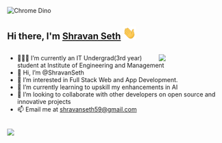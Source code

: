 ![Chrome Dino](https://mir-s3-cdn-cf.behance.net/project_modules/max_1200/4ff07986208593.5d9a654e92f36.gif)


<h2 align="left">Hi there, I'm <a href=https://www.linkedin.com/in/shravan-seth-0ab01a193" target="_blank" rel="noopener noreferrer">Shravan Seth</a> <img src="https://raw.githubusercontent.com/ABSphreak/ABSphreak/master/gifs/Hi.gif" height="30" />
 
<a href="https://github.com/ShravanSeth"><img align='right' src='https://s7.gifyu.com/images/github.gif' width='150"'></a></h2>
- 
- 👨🏽‍💻 I’m currently an IT Undergrad(3rd year) student at Institute of Engineering and Management
- 👋 Hi, I’m @ShravanSeth
- 👀 I’m interested in Full Stack Web and App Development.
- 🌱 I’m currently learning to upskill my enhancements in AI
- 💞️ I’m looking to collaborate with other developers on open source and innovative projects
- 📫 Email me at shravanseth59@gmail.com
 
<br>
 
 <img src="https://github-readme-stats.vercel.app/api?username=ShravanSeth&&show_icons=true&title_color=ffffff&icon_color=bb2acf&text_color=daf7dc&bg_color=151515">


<!---
ShravanSeth/ShravanSeth is a ✨ special ✨ repository because its `README.md` (this file) appears on your GitHub profile.
You can click the Preview link to take a look at your changes.
--->
